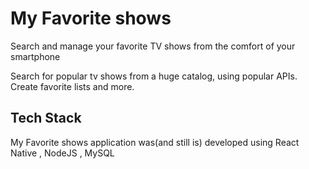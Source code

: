 # My Favorite shows

Search and manage your favorite TV shows from the comfort of your smartphone

Search for popular tv shows from a huge catalog, using popular APIs.
Create favorite lists and more. 

## Tech Stack

My Favorite shows application was(and still is) developed 
using React Native , NodeJS , MySQL

